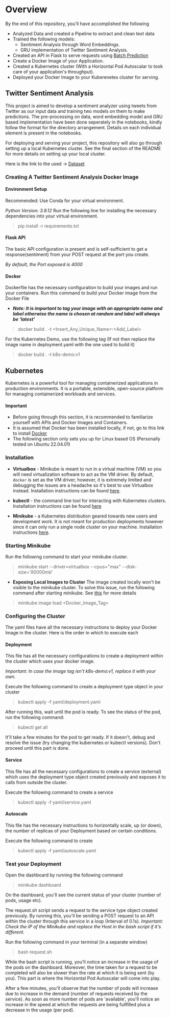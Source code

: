 # Overview
By the end of this repository, you'll have accomplished the following
- Analyzed Data and created a Pipeline to extract and clean text data
- Trained the following models:
  - Sentiment Analysis through Word Embeddings.
  - GRU implementation of Twitter Sentiment Analysis.
- Created an API in Flask to serve requests using [Batch Prediction](https://www.machinelearningatscale.com/machine-learning-batch-serving/)
- Create a Docker Image of your Application.
- Created a Kubernetes cluster (With a Horizontal Pod Autoscalar to took care of your application's throughput).
- Deployed your Docker Image to your Kuberenetes cluster for serving.

## Twitter Sentiment Analysis

This project is aimed to develop a sentiment analyzer using tweets from Twitter as our input data and training two models on them to make predictions.
The pre-processing on data, word embedding model and GRU based implementation have been done seperately in the notebooks, kindly follow the format for the directory arrangement.
Details on each individual element is present in the notebooks.

For deploying and serving your project, this repository will also go through setting up a local Kubernetes cluster. See the final section of the README for more details on setting up your local cluster.

Here is the link to the used -> [Dataset](https://www.kaggle.com/kazanova/sentiment140)

### Creating A Twitter Sentiment Analysis Docker Image
#### Environment Setup

Recommended: Use Conda for your virtual environment.

*Python Version: 3.9.12*
Run the following line for installing the necessary dependencies into your virtual environment.
> pip install -r requirements.txt

#### Flask API

The basic API configuration is present and is self-sufficient to get a response(sentiment) from your POST request at
the port you create.

*By default, the Port exposed is 4000*
#### Docker
Dockerfile has the necessary configuration to build your images and run your containers. Run this command to build your Docker image from the Docker File
* ***Note: It is important to tag your image with an appropriate name and label otherwise the name is chosen at random and label will always be 'latest'*** 
> docker build . -t <Insert_Any_Unique_Name>:<Add_Label>

For the Kubernetes Demo, use the following tag (If not then replace the image name in deployment.yaml with the one used to build it)
> docker build . -t k8s-demo:v1

## Kubernetes
Kubernetes is a powerful tool for managing containerized applications in production environments. It is a portable, extensible, open-source platform for managing containerized workloads and services.
#### Important
- Before going through this section, it is recommended to familiarize yourself with APIs and Docker Images and Containers.
- It is assumed that Docker has been installed locally, if not, go to this link to install [Docker](https://docs.docker.com/desktop/install/linux-install/)
- The following section only sets you up for Linux based OS (Personally tested on Ubuntu 22.04.01)
### Installation
* **Virtualbox** - Minikube is meant to run in a virtual machine (VM) so you will need virtualization software to act as the VM driver. By default, `docker` is set as the VM driver, however, it is extremely limited and debugging the issues are a headache so it's best to use Virtualbox instead. Installation instructions can be found [here](https://www.virtualbox.org/wiki/Downloads).

* **kubectl** - the command line tool for interacting with Kubernetes clusters. Installation instructions can be found [here](https://kubernetes.io/docs/tasks/tools/)

* **Minikube** - a Kubernetes distribution geared towards new users and development work. It is not meant for production deployments however since it can only run a single node cluster on your machine. Installation instructions [here](https://minikube.sigs.k8s.io/docs/start/).


### Starting Minikube

Run the following command to start your minikube cluster.
> minikube start --driver=virtualbox --cpus="max" --disk-size='80000mb'

* **Exposing Local Images to Cluster** The image created locally won't be visible to the minikube cluster. To solve this issue, run the following command after starting minikube. See [this](https://octopus.com/blog/local-images-minikube) for more details
> minikube image load <Docker_Image_Tag>

### Configuring the Cluster
The yaml files have all the necessary instructions to deploy your Docker Image in the cluster. Here is the order in which to execute each

#### Deployment
This file has all the necessary configurations to create a deployment within the cluster which uses your docker image.

*Important: In case the image tag isn't k8s-demo:v1, replace it with your own.*

Execute the following command to create a deployment type object in your cluster
> kubectl apply -f yaml/deployment.yaml

After running this, wait until the pod is ready. To see the status of the pod, run the following command:
> kubectl get all

It'll take a few minutes for the pod to get ready. If it doesn't, debug and resolve the issue (try changing the kubernetes or kubectl versions).
Don't proceed until this part is done.
#### Service
This file has all the necessary configurations to create a service (external) which uses the deployment type object created previously and exposes it to calls from outside the cluster.

Execute the following command to create a service
> kubectl apply -f yaml/service.yaml

#### Autoscale
This file has the necessary instructions to horizontally scale, up (or down), the number of replicas of your Deployment based on certain conditions.

Execute the following command to create
> kubectl apply -f yaml/autoscale.yaml


### Test your Deployment
Open the dashboard by running the following command
> minikube dashboard

On the dashboard, you'll see the current status of your cluster (number of pods, usage etc).

The request.sh script sends a request to the service type object created previously. By running this, you'll be sending a POST request to an API within the cluster through this service in a loop (Interval of 0.1s).
*Important: Check the IP of the Minikube and replace the Host in the bash script if it's different.*

Run the following command in your terminal (in a separate window)
> bash request.sh

While the bash script is running, you'll notice an increase in the usage of the pods on the dashboard.
Moreover, the time taken for a request to be completed will also be slower than the rate at which it is being sent (by you).
This part is where the Horizontal Pod Autoscalar will come into play.

After a few minutes, you'll observe that the number of pods will increase due to increase in the demand (number of requests received by the service).
As soon as more number of pods are 'available', you'll notice an increase in the speed at which the requests are being fullfilled plus a decrease in the usage (per pod).

